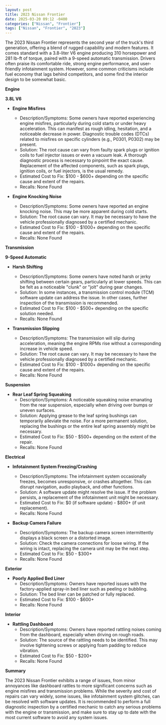 ```yaml
---
layout: post
title: 2023 Nissan Frontier
date: 2025-03-20 09:12 -0400
categories: ["Nissan", "Frontier"]
tags: ["Nissan", "Frontier", "2023"]
---
```

The 2023 Nissan Frontier represents the second year of the truck's third generation, offering a blend of rugged capability and modern features. It comes standard with a 3.8-liter V6 engine producing 310 horsepower and 281 lb-ft of torque, paired with a 9-speed automatic transmission. Drivers often praise its comfortable ride, strong engine performance, and user-friendly infotainment system. However, some common criticisms include fuel economy that lags behind competitors, and some find the interior design to be somewhat basic.

**Engine**

**3.8L V6**

*   **Engine Misfires**
    *   Description/Symptoms: Some owners have reported experiencing engine misfires, particularly during cold starts or under heavy acceleration. This can manifest as rough idling, hesitation, and a noticeable decrease in power. Diagnostic trouble codes (DTCs) related to misfires on specific cylinders (e.g., P0301, P0302) may be present.
    *   Solution: The root cause can vary from faulty spark plugs or ignition coils to fuel injector issues or even a vacuum leak. A thorough diagnostic process is necessary to pinpoint the exact cause. Replacement of the affected components, such as spark plugs, ignition coils, or fuel injectors, is the usual remedy.
    *   Estimated Cost to Fix: $100 - $600+ depending on the specific cause and extent of the repairs.
    *   Recalls: None Found

*   **Engine Knocking Noise**
    *   Description/Symptoms: Some owners have reported an engine knocking noise. This may be more apparent during cold starts.
    *   Solution: The root cause can vary. It may be necessary to have the vehicle professionally diagnosed by a certified mechanic.
    *   Estimated Cost to Fix: $100 - $1000+ depending on the specific cause and extent of the repairs.
    *   Recalls: None Found

**Transmission**

**9-Speed Automatic**

*   **Harsh Shifting**
    *   Description/Symptoms: Some owners have noted harsh or jerky shifting between certain gears, particularly at lower speeds. This can be felt as a noticeable "clunk" or "jolt" during gear changes.
    *   Solution: In some instances, a transmission control module (TCM) software update can address the issue. In other cases, further inspection of the transmission is recommended.
    *   Estimated Cost to Fix: $100 - $500+ depending on the specific solution needed.
    *   Recalls: None Found

*   **Transmission Slipping**
    *   Description/Symptoms: The transmission will slip during acceleration, meaning the engine RPMs rise without a corresponding increase in vehicle speed.
    *   Solution: The root cause can vary. It may be necessary to have the vehicle professionally diagnosed by a certified mechanic.
    *   Estimated Cost to Fix: $100 - $1000+ depending on the specific cause and extent of the repairs.
    *   Recalls: None Found

**Suspension**

*   **Rear Leaf Spring Squeaking**
    *   Description/Symptoms: A noticeable squeaking noise emanating from the rear suspension, especially when driving over bumps or uneven surfaces.
    *   Solution: Applying grease to the leaf spring bushings can temporarily alleviate the noise. For a more permanent solution, replacing the bushings or the entire leaf spring assembly might be necessary.
    *   Estimated Cost to Fix: $50 - $500+ depending on the extent of the repair.
    *   Recalls: None Found

**Electrical**

*   **Infotainment System Freezing/Crashing**
    *   Description/Symptoms: The infotainment system occasionally freezes, becomes unresponsive, or crashes altogether. This can disrupt navigation, audio playback, and other functions.
    *   Solution: A software update might resolve the issue. If the problem persists, a replacement of the infotainment unit might be necessary.
    *   Estimated Cost to Fix: $0 (if software update) - $800+ (if unit replacement).
    *   Recalls: None Found

*   **Backup Camera Failure**
    *   Description/Symptoms: The backup camera screen intermittently displays a black screen or a distorted image.
    *   Solution: Check the camera connections for loose wiring. If the wiring is intact, replacing the camera unit may be the next step.
    *   Estimated Cost to Fix: $50 - $300+
    *   Recalls: None Found

**Exterior**

*   **Poorly Applied Bed Liner**
    *   Description/Symptoms: Owners have reported issues with the factory-applied spray-in bed liner such as peeling or bubbling.
    *   Solution: The bed liner can be patched or fully replaced.
    *   Estimated Cost to Fix: $100 - $600+
    *   Recalls: None Found

**Interior**

*   **Rattling Dashboard**
    *   Description/Symptoms: Owners have reported rattling noises coming from the dashboard, especially when driving on rough roads.
    *   Solution: The source of the rattling needs to be identified. This may involve tightening screws or applying foam padding to reduce vibration.
    *   Estimated Cost to Fix: $50 - $200+
    *   Recalls: None Found

**Summary**

The 2023 Nissan Frontier exhibits a range of issues, from minor annoyances like dashboard rattles to more significant concerns such as engine misfires and transmission problems. While the severity and cost of repairs can vary widely, some issues, like infotainment system glitches, can be resolved with software updates. It is recommended to perform a full diagnostic inspection by a certified mechanic to catch any serious problems with the engine or transmission, and make sure to stay up to date with the most current software to avoid any system issues.

